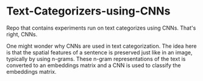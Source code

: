 # Text-Categorizers-using-CNNs
Repo that contains experiments run on text categorizes using CNNs.
That's right, CNNs. 

One might wonder why CNNs are used in text categorization. The idea here is that the spatial features of a sentence is preserved just like in an image, typically by using n-grams. These n-gram representations of the text is converted to an embeddings matrix and a CNN is used to classify the embeddings matrix.
